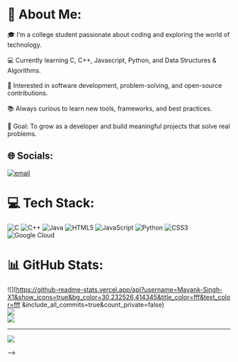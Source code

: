 # 💫 About Me:
🎓 I’m a college student passionate about coding and exploring the world of technology.<br><br>💻 Currently learning C, C++, Javascript, Python, and Data Structures & Algorithms.<br><br>🚀 Interested in software development, problem-solving, and open-source contributions.<br><br>📚 Always curious to learn new tools, frameworks, and best practices.<br><br>🎯 Goal: To grow as a developer and build meaningful projects that solve real problems.


## 🌐 Socials:
[![email](https://img.shields.io/badge/Email-D14836?logo=gmail&logoColor=white)](mailto:mayankbrawler@gmail.com) 

# 💻 Tech Stack:
![C](https://img.shields.io/badge/c-%2300599C.svg?style=plastic&logo=c&logoColor=white) ![C++](https://img.shields.io/badge/c++-%2300599C.svg?style=plastic&logo=c%2B%2B&logoColor=white) ![Java](https://img.shields.io/badge/java-%23ED8B00.svg?style=plastic&logo=openjdk&logoColor=white) ![HTML5](https://img.shields.io/badge/html5-%23E34F26.svg?style=plastic&logo=html5&logoColor=white) ![JavaScript](https://img.shields.io/badge/javascript-%23323330.svg?style=plastic&logo=javascript&logoColor=%23F7DF1E) ![Python](https://img.shields.io/badge/python-3670A0?style=plastic&logo=python&logoColor=ffdd54) ![CSS3](https://img.shields.io/badge/css3-%231572B6.svg?style=plastic&logo=css3&logoColor=white) ![Google Cloud](https://img.shields.io/badge/GoogleCloud-%234285F4.svg?style=plastic&logo=google-cloud&logoColor=white)
# 📊 GitHub Stats:


![](https://github-readme-stats.vercel.app/api?username=Mayank-Singh-X1&show_icons=true&bg_color=30,232526,414345&title_color=fff&text_color=fff
&include_all_commits=true&count_private=false)<br/>
![](https://nirzak-streak-stats.vercel.app/?user=Mayank-Singh-X1&theme=ambient_gradient&hide_border=false)<br/>
![](https://github-readme-stats.vercel.app/api/top-langs/?username=Mayank-Singh-X1&theme=ambient_gradient&hide_border=false&include_all_commits=true&count_private=false&layout=compact)

---
[![](https://visitcount.itsvg.in/api?id=Mayank-Singh-X1&icon=0&color=1)](https://visitcount.itsvg.in)

<!-- Proudly created with GPRM ( https://gprm.itsvg.in ) -->
-->
